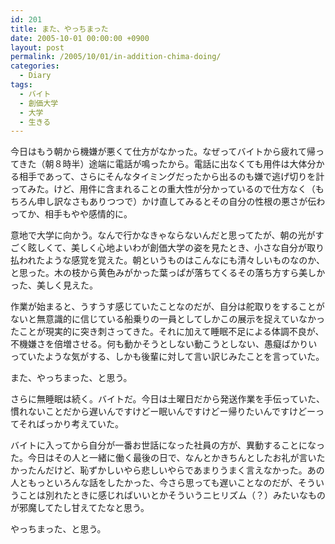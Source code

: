 ```yaml
---
id: 201
title: また、やっちまった
date: 2005-10-01 00:00:00 +0900
layout: post
permalink: /2005/10/01/in-addition-chima-doing/
categories:
  - Diary
tags:
  - バイト
  - 創価大学
  - 大学
  - 生きる
---
```

今日はもう朝から機嫌が悪くて仕方がなかった。なぜってバイトから疲れて帰ってきた（朝８時半）途端に電話が鳴ったから。電話に出なくても用件は大体分かる相手であって、さらにそんなタイミングだったから出るのも嫌で逃げ切りを計ってみた。けど、用件に含まれることの重大性が分かっているので仕方なく（もちろん申し訳なさもありつつで）かけ直してみるとその自分の性根の悪さが伝わってか、相手もやや感情的に。

<!--more-->

意地で大学に向かう。なんで行かなきゃならないんだと思ってたが、朝の光がすごく眩しくて、美しく心地よいわが創価大学の姿を見たとき、小さな自分が取り払われたような感覚を覚えた。朝というものはこんなにも清々しいものなのか、と思った。木の枝から黄色みがかった葉っぱが落ちてくるその落ち方すら美しかった、美しく見えた。

作業が始まると、うすうす感じていたことなのだが、自分は舵取りをすることがないと無意識的に信じている船乗りの一員としてしかこの展示を捉えていなかったことが現実的に突き刺さってきた。それに加えて睡眠不足による体調不良が、不機嫌さを倍増させる。何も動かそうとしない動こうとしない、愚癡ばかりいっていたような気がする、しかも後輩に対して言い訳じみたことを言っていた。
  
また、やっちまった、と思う。

さらに無睡眠は続く。バイトだ。今日は土曜日だから発送作業を手伝っていた、慣れないことだから遅いんですけどー眠いんですけどー帰りたいんですけどーってそればっかり考えていた。

バイトに入ってから自分が一番お世話になった社員の方が、異動することになった。今日はその人と一緒に働く最後の日で、なんとかきちんとしたお礼が言いたかったんだけど、恥ずかしいやら悲しいやらであまりうまく言えなかった。あの人ともっといろんな話をしたかった、今さら思っても遅いことなのだが、そういうことは別れたときに感じればいいとかそういうニヒリズム（？）みたいなものが邪魔してたし甘えてたなと思う。
  
やっちまった、と思う。
